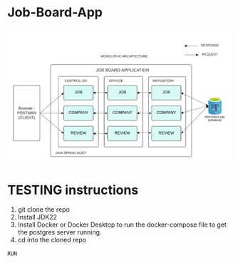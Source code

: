 # Job-Board-App
![Monolithic System Desing of JobBoard Application](https://github.com/Niteesh-chowdary/Job-Board-App/blob/main/SPRING%20BOOT%20MONOLITHIC%20DESIGN-2.png)

# TESTING instructions

1. git clone the repo
2. Install JDK22
3. Install Docker or Docker Desktop to run the docker-compose file to get the postgres server running.
4. cd into the cloned repo

```bash
RUN
```
